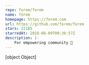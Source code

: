 ```yaml
---
repo: forem/forem
name: forem
homepage: https://forem.com
url: https://github.com/forem/forem
stars: 22185
starredAt: 2018-08-09T00:36:57Z
description: |-
    For empowering community 🌱
---
```


[object Object]
